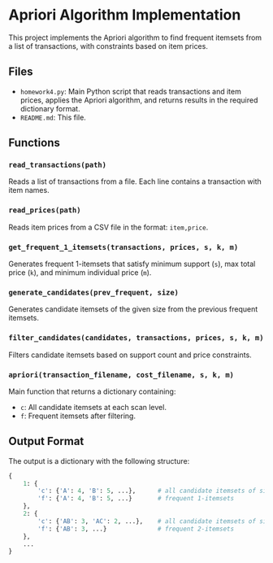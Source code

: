 # Apriori Algorithm Implementation

This project implements the Apriori algorithm to find frequent itemsets from a list of transactions, with constraints based on item prices.

## Files

- `homework4.py`: Main Python script that reads transactions and item prices, applies the Apriori algorithm, and returns results in the required dictionary format.
- `README.md`: This file.

## Functions

### `read_transactions(path)`
Reads a list of transactions from a file. Each line contains a transaction with item names.

### `read_prices(path)`
Reads item prices from a CSV file in the format: `item,price`.

### `get_frequent_1_itemsets(transactions, prices, s, k, m)`
Generates frequent 1-itemsets that satisfy minimum support (`s`), max total price (`k`), and minimum individual price (`m`).

### `generate_candidates(prev_frequent, size)`
Generates candidate itemsets of the given size from the previous frequent itemsets.

### `filter_candidates(candidates, transactions, prices, s, k, m)`
Filters candidate itemsets based on support count and price constraints.

### `apriori(transaction_filename, cost_filename, s, k, m)`
Main function that returns a dictionary containing:
- `c`: All candidate itemsets at each scan level.
- `f`: Frequent itemsets after filtering.

## Output Format

The output is a dictionary with the following structure:

```python
{
    1: {
        'c': {'A': 4, 'B': 5, ...},      # all candidate itemsets of size 1
        'f': {'A': 4, 'B': 5, ...}       # frequent 1-itemsets
    },
    2: {
        'c': {'AB': 3, 'AC': 2, ...},    # all candidate itemsets of size 2
        'f': {'AB': 3, ...}              # frequent 2-itemsets
    },
    ...
}
